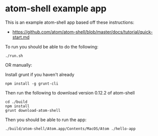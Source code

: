 # atom-shell example app

This is an example atom-shell app based off these instructions:
- https://github.com/atom/atom-shell/blob/master/docs/tutorial/quick-start.md

To run you should be able to do the following:

`./run.sh`

OR manually:

Install grunt if you haven't already

```
npm install -g grunt-cli
```

Then run the following to download version 0.12.2 of atom-shell
```
cd ./build
npm install
grunt download-atom-shell
```

Then you should be able to run the app:

```
./build/atom-shell/Atom.app/Contents/MacOS/Atom ./hello-app
```

